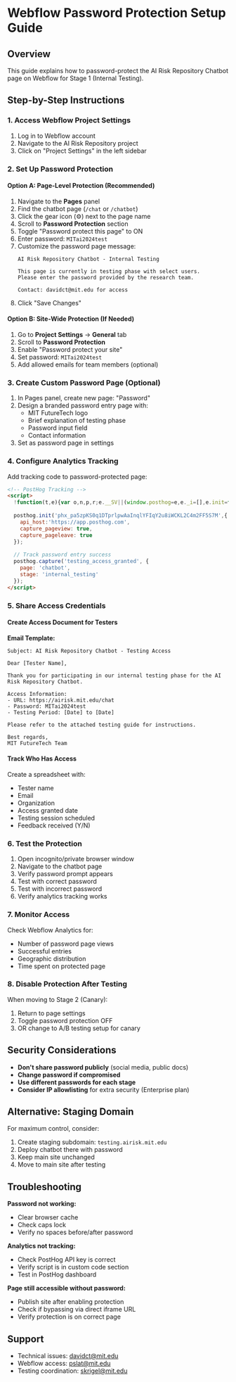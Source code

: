 # Webflow Password Protection Setup Guide

## Overview
This guide explains how to password-protect the AI Risk Repository Chatbot page on Webflow for Stage 1 (Internal Testing).

## Step-by-Step Instructions

### 1. Access Webflow Project Settings
1. Log in to Webflow account
2. Navigate to the AI Risk Repository project
3. Click on "Project Settings" in the left sidebar

### 2. Set Up Password Protection

#### Option A: Page-Level Protection (Recommended)
1. Navigate to the **Pages** panel
2. Find the chatbot page (`/chat` or `/chatbot`)
3. Click the gear icon (⚙️) next to the page name
4. Scroll to **Password Protection** section
5. Toggle "Password protect this page" to ON
6. Enter password: `MITai2024test`
7. Customize the password page message:
   ```
   AI Risk Repository Chatbot - Internal Testing
   
   This page is currently in testing phase with select users.
   Please enter the password provided by the research team.
   
   Contact: davidct@mit.edu for access
   ```
8. Click "Save Changes"

#### Option B: Site-Wide Protection (If Needed)
1. Go to **Project Settings** → **General** tab
2. Scroll to **Password Protection**
3. Enable "Password protect your site"
4. Set password: `MITai2024test`
5. Add allowed emails for team members (optional)

### 3. Create Custom Password Page (Optional)

1. In Pages panel, create new page: "Password"
2. Design a branded password entry page with:
   - MIT FutureTech logo
   - Brief explanation of testing phase
   - Password input field
   - Contact information
3. Set as password page in settings

### 4. Configure Analytics Tracking

Add tracking code to password-protected page:

```html
<!-- PostHog Tracking -->
<script>
  !function(t,e){var o,n,p,r;e.__SV||(window.posthog=e,e._i=[],e.init=function(i,s,a){function g(t,e){var o=e.split(".");2==o.length&&(t=t[o[0]],e=o[1]),t[e]=function(){t.push([e].concat(Array.prototype.slice.call(arguments,0)))}}(p=t.createElement("script")).type="text/javascript",p.async=!0,p.src=s.api_host+"/static/array.js",(r=t.getElementsByTagName("script")[0]).parentNode.insertBefore(p,r);var u=e;for(void 0!==a?u=e[a]=[]:a="posthog",u.people=u.people||[],u.toString=function(t){var e="posthog";return"posthog"!==a&&(e+="."+a),t||(e+=" (stub)"),e},u.people.toString=function(){return u.toString(1)+".people (stub)"},o="capture identify alias people.set people.set_once set_config register register_once unregister opt_out_capturing has_opted_out_capturing opt_in_capturing reset isFeatureEnabled onFeatureFlags getFeatureFlag getFeatureFlagPayload reloadFeatureFlags group updateEarlyAccessFeatureEnrollment getEarlyAccessFeatures getActiveMatchingSurveys getSurveys".split(" "),n=0;n<o.length;n++)g(u,o[n]);e._i.push([i,s,a])},e.__SV=1)}(document,window.posthog||[]);
  
  posthog.init('phx_pa5zpKS0q1DTprlpwAaInqlYFIqY2u8iWCKL2C4m2FF5S7M',{
    api_host:'https://app.posthog.com',
    capture_pageview: true,
    capture_pageleave: true
  });
  
  // Track password entry success
  posthog.capture('testing_access_granted', {
    page: 'chatbot',
    stage: 'internal_testing'
  });
</script>
```

### 5. Share Access Credentials

#### Create Access Document for Testers

**Email Template:**
```
Subject: AI Risk Repository Chatbot - Testing Access

Dear [Tester Name],

Thank you for participating in our internal testing phase for the AI Risk Repository Chatbot.

Access Information:
- URL: https://airisk.mit.edu/chat
- Password: MITai2024test
- Testing Period: [Date] to [Date]

Please refer to the attached testing guide for instructions.

Best regards,
MIT FutureTech Team
```

#### Track Who Has Access
Create a spreadsheet with:
- Tester name
- Email
- Organization
- Access granted date
- Testing session scheduled
- Feedback received (Y/N)

### 6. Test the Protection

1. Open incognito/private browser window
2. Navigate to the chatbot page
3. Verify password prompt appears
4. Test with correct password
5. Test with incorrect password
6. Verify analytics tracking works

### 7. Monitor Access

Check Webflow Analytics for:
- Number of password page views
- Successful entries
- Geographic distribution
- Time spent on protected page

### 8. Disable Protection After Testing

When moving to Stage 2 (Canary):
1. Return to page settings
2. Toggle password protection OFF
3. OR change to A/B testing setup for canary

## Security Considerations

- **Don't share password publicly** (social media, public docs)
- **Change password if compromised**
- **Use different passwords for each stage**
- **Consider IP allowlisting** for extra security (Enterprise plan)

## Alternative: Staging Domain

For maximum control, consider:
1. Create staging subdomain: `testing.airisk.mit.edu`
2. Deploy chatbot there with password
3. Keep main site unchanged
4. Move to main site after testing

## Troubleshooting

**Password not working:**
- Clear browser cache
- Check caps lock
- Verify no spaces before/after password

**Analytics not tracking:**
- Check PostHog API key is correct
- Verify script is in custom code section
- Test in PostHog dashboard

**Page still accessible without password:**
- Publish site after enabling protection
- Check if bypassing via direct iframe URL
- Verify protection is on correct page

## Support

- Technical issues: davidct@mit.edu
- Webflow access: pslat@mit.edu
- Testing coordination: skrigel@mit.edu